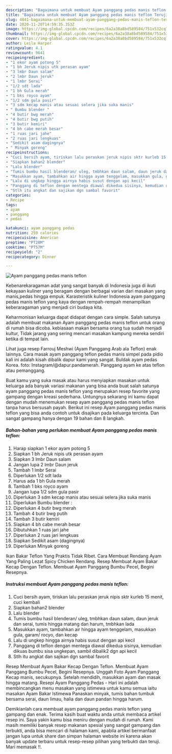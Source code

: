 ```yaml
---
description: "Bagaimana untuk membuat Ayam panggang pedas manis teflon Teruji"
title: "Bagaimana untuk membuat Ayam panggang pedas manis teflon Teruji"
slug: 4841-bagaimana-untuk-membuat-ayam-panggang-pedas-manis-teflon-teruji
date: 2020-11-20T14:59:35.353Z
image: https://img-global.cpcdn.com/recipes/6a2a38a8bd589584/751x532cq70/ayam-panggang-pedas-manis-teflon-foto-resep-utama.jpg
thumbnail: https://img-global.cpcdn.com/recipes/6a2a38a8bd589584/751x532cq70/ayam-panggang-pedas-manis-teflon-foto-resep-utama.jpg
cover: https://img-global.cpcdn.com/recipes/6a2a38a8bd589584/751x532cq70/ayam-panggang-pedas-manis-teflon-foto-resep-utama.jpg
author: Leila Harper
ratingvalue: 4.1
reviewcount: 9641
recipeingredient:
- "1 ekor ayam potong 5"
- "1 bh Jeruk nipis utk perasan ayam"
- "3 lmbr Daun salam"
- "2 lmbr Daun jeruk"
- "1 lmbr Serai"
- "1/2 sdt lada"
- "1 bh Gula merah"
- "1 bks royco ayam"
- "1/2 sdm gula pasir"
- "3 sdm kecap manis atau sesuai selera jika suka manis"
- " Bumbu blender "
- "4 butir bwg merah"
- "4 butir bwg putih"
- "3 butir kemiri"
- "4 bh cabe merah besar"
- "1 ruas jari jahe"
- "2 ruas jari lengkuas"
- "Sedikit asam dagingnya"
- " Minyak goreng"
recipeinstructions:
- "Cuci bersih ayam, tiriskan lalu peraskan jeruk nipis sktr kurleb 15 menit, cuci kembali"
- "Siapkan bahan2 blender"
- "Lalu blender"
- "Tumis bumbu hasil blenderan/ uleg, tmbhkan daun salam, daun jeruk dan serai, tumis hingga matang dan harum, tmbhkan lada"
- "Masukkan ayam, tambahkan air hingga ayam tenggelam, masukkan gula, garam/ rocyo, dan kecap"
- "Lalu di ungkep hingga airnya habis susut dengan api kecil"
- "Panggang di teflon dengan mentega diawal dikedua sisinya, kemudian dikuas bumbu sisa ungkepan, sambil dibalik2 dgn api kecil"
- "Stlh itu angkat dan sajikan dgn sambal favorit"
categories:
- Recipe
tags:
- ayam
- panggang
- pedas

katakunci: ayam panggang pedas 
nutrition: 259 calories
recipecuisine: American
preptime: "PT20M"
cooktime: "PT57M"
recipeyield: "2"
recipecategory: Dinner

---
```



![Ayam panggang pedas manis teflon](https://img-global.cpcdn.com/recipes/6a2a38a8bd589584/751x532cq70/ayam-panggang-pedas-manis-teflon-foto-resep-utama.jpg)

Kebenarekaragaman adat yang sangat banyak di Indonesia juga di ikuti kekayaan kuliner yang beragam dengan berbagai varian dari masakan yang manis,pedas hingga empuk. Karasteristik kuliner Indonesia ayam panggang pedas manis teflon yang kaya dengan rempah-rempah menampilkan keberaragaman yang menjadi ciri budaya kita.


Keharmonisan keluarga dapat didapat dengan cara simple. Salah satunya adalah membuat makanan Ayam panggang pedas manis teflon untuk orang di rumah bisa dicoba. kebiasaan makan bersama orang tua sudah menjadi kultur, Tidak jarang yang sering mencari masakan kampung mereka sendiri ketika di tempat lain.

Lihat juga resep Farrouj Meshwi (Ayam Panggang Arab ala Teflon) enak lainnya. Cara masak ayam panggang teflon pedas manis simpel pada pidio kali ini adalah kisah dibalik dapur kami yang sangat. Buldak ayam pedas Korea. foto: Instagram/@dapur.pandamerah. Panggang ayam ke atas teflon atau pemanggang.

Buat kamu yang suka masak atau harus menyiapkan masakan untuk keluarga ada banyak variasi makanan yang bisa anda buat salah satunya ayam panggang pedas manis teflon yang merupakan resep favorite yang gampang dengan kreasi sederhana. Untungnya sekarang ini kamu dapat dengan mudah menemukan resep ayam panggang pedas manis teflon tanpa harus bersusah payah.
Berikut ini resep Ayam panggang pedas manis teflon yang bisa anda contoh untuk disajikan pada keluarga tercinta. Dan sangat gampang hanya dengan 19 bahan dan 8 langkah.


<!--inarticleads1-->

##### Bahan-bahan yang perlukan membuat Ayam panggang pedas manis teflon:

1. Harap siapkan 1 ekor ayam potong 5
1. Siapkan 1 bh Jeruk nipis utk perasan ayam
1. Siapkan 3 lmbr Daun salam
1. Jangan lupa 2 lmbr Daun jeruk
1. Tambah 1 lmbr Serai
1. Diperlukan 1/2 sdt lada
1. Harus ada 1 bh Gula merah
1. Tambah 1 bks royco ayam
1. Jangan lupa 1/2 sdm gula pasir
1. Diperlukan 3 sdm kecap manis atau sesuai selera jika suka manis
1. Diperlukan  Bumbu blender :
1. Diperlukan 4 butir bwg merah
1. Tambah 4 butir bwg putih
1. Tambah 3 butir kemiri
1. Siapkan 4 bh cabe merah besar
1. Dibutuhkan 1 ruas jari jahe
1. Diperlukan 2 ruas jari lengkuas
1. Siapkan Sedikit asam (dagingnya)
1. Diperlukan  Minyak goreng


Ikan Bakar Teflon Yang Praktis Tidak Ribet. Cara Membuat Rendang Ayam Yang Paling Lezat Spicy Chicken Rendang. Resep Membuat Ayam Bakar Kecap Dengan Teflon. Membuat Ayam Panggang Bumbu Pecel, Begini Resepnya. 

<!--inarticleads2-->

##### Instruksi membuat  Ayam panggang pedas manis teflon:

1. Cuci bersih ayam, tiriskan lalu peraskan jeruk nipis sktr kurleb 15 menit, cuci kembali
1. Siapkan bahan2 blender
1. Lalu blender
1. Tumis bumbu hasil blenderan/ uleg, tmbhkan daun salam, daun jeruk dan serai, tumis hingga matang dan harum, tmbhkan lada
1. Masukkan ayam, tambahkan air hingga ayam tenggelam, masukkan gula, garam/ rocyo, dan kecap
1. Lalu di ungkep hingga airnya habis susut dengan api kecil
1. Panggang di teflon dengan mentega diawal dikedua sisinya, kemudian dikuas bumbu sisa ungkepan, sambil dibalik2 dgn api kecil
1. Stlh itu angkat dan sajikan dgn sambal favorit


Resep Membuat Ayam Bakar Kecap Dengan Teflon. Membuat Ayam Panggang Bumbu Pecel, Begini Resepnya. Unggah Foto Ayam Panggang Kecap manis, secukupnya. Setelah mendidih, masukkan ayam dan masak hingga matang. Resepi Ayam Panggang Pedas - Hari ini adalah membincangkan menu masakan yang istimewa untuk kamu semua iaitu masakan Ayam Bakar Istimewa Panaskan minyak, tumis bahan tumbuk bersama serai, daun limau, halia dan daun pandan hingga harum. 

Demikianlah cara membuat ayam panggang pedas manis teflon yang gampang dan enak. Terima kasih buat waktu anda untuk membaca artikel resep ini. Saya yakin kamu bisa meniru dengan mudah di rumah. Kami masih memiliki banyak resep makanan spesial yang sangat gampang dan terbukti, anda bisa mencari di halaman kami, apabila artikel bermanfaat jangan lupa untuk share dan simpan halaman website ini karena akan banyak update terbaru untuk resep-resep pilihan yang terbukti dan teruji. Mari memasak !!. 
